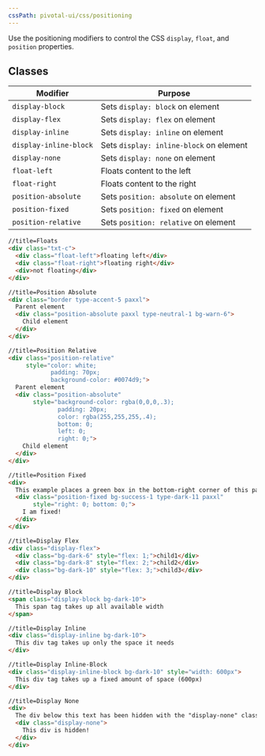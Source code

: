 ```yaml
---
cssPath: pivotal-ui/css/positioning
---
```


Use the positioning modifiers to control the CSS `display`, `float`, and `position` properties.

## Classes

Modifier | Purpose
---------|--------
`display-block` | Sets `display: block` on element
`display-flex` | Sets `display: flex` on element
`display-inline` | Sets `display: inline` on element
`display-inline-block` | Sets `display: inline-block` on element
`display-none` | Sets `display: none` on element
`float-left` | Floats content to the left
`float-right` | Floats content to the right
`position-absolute` | Sets `position: absolute` on element
`position-fixed` | Sets `position: fixed` on element
`position-relative` | Sets `position: relative` on element

```html
//title=Floats
<div class="txt-c">
  <div class="float-left">floating left</div>
  <div class="float-right">floating right</div>
  <div>not floating</div>
</div>
```

```html
//title=Position Absolute
<div class="border type-accent-5 paxxl">
  Parent element
  <div class="position-absolute paxxl type-neutral-1 bg-warn-6">
    Child element
  </div>
</div>
```

```html
//title=Position Relative
<div class="position-relative"
     style="color: white;
            padding: 70px;
            background-color: #0074d9;">
  Parent element
  <div class="position-absolute"
       style="background-color: rgba(0,0,0,.3);
              padding: 20px;
              color: rgba(255,255,255,.4);
              bottom: 0;
              left: 0;
              right: 0;">
    Child element
  </div>
</div>
```

```html
//title=Position Fixed
<div>
  This example places a green box in the bottom-right corner of this page.
  <div class="position-fixed bg-success-1 type-dark-11 paxxl"
       style="right: 0; bottom: 0;">
    I am fixed!
  </div>
</div>
```

```html
//title=Display Flex
<div class="display-flex">
  <div class="bg-dark-6" style="flex: 1;">child1</div>
  <div class="bg-dark-8" style="flex: 2;">child2</div>
  <div class="bg-dark-10" style="flex: 3;">child3</div>
</div>
```

```html
//title=Display Block
<span class="display-block bg-dark-10">
  This span tag takes up all available width
</span>
```

```html
//title=Display Inline
<div class="display-inline bg-dark-10">
  This div tag takes up only the space it needs
</div>
```

```html
//title=Display Inline-Block
<div class="display-inline-block bg-dark-10" style="width: 600px">
  This div tag takes up a fixed amount of space (600px)
</div>
```

```html
//title=Display None
<div>
  The div below this text has been hidden with the "display-none" class.
  <div class="display-none">
    This div is hidden!
  </div>
</div>
```